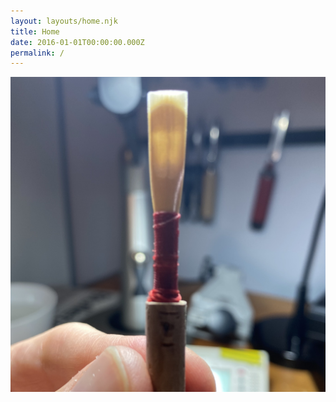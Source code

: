```yaml
---
layout: layouts/home.njk
title: Home
date: 2016-01-01T00:00:00.000Z
permalink: /
---
```

<!--
# Oboe Reeds by Kyle Mustain

<div class="home-intro">
<p style="text-align:center;">English Horn and Oboe, <a href="https://pittsburghsymphony.org/biography/kyle-mustain" target="_blank">Pittsburgh Symphony</a> </p>
<p style="text-align:center;">~~~</p>
</div>

<div class="home-description">

### Purchase Handmade Reeds

When I have extra reeds, I will make them available for purchase on this website. All reeds are handmade by me with the same materials I use for my orchestra reeds. 

If you are interested in a monthly subscription, please use the <a href="https://www.mustainreeds.com/contact/">contact form</a> to send me a message.
</div>

-->

<div class="reed-image">
<img src="/static/img/reed-placeholder.jpg" alt="Handmade oboe reed">
</div>

<!--
<div class="paypal-button">
<form action="https://www.paypal.com/cgi-bin/webscr" method="post" target="_top">
<input type="hidden" name="cmd" value="_s-xclick">
<input type="hidden" name="hosted_button_id" value="WUB2H8Q26YSC2">
<input type="image" src="https://www.paypalobjects.com/en_US/i/btn/btn_buynowCC_LG.gif" border="0" name="submit" alt="PayPal - The safer, easier way to pay online!">
<img alt="" border="0" src="https://www.paypalobjects.com/en_US/i/scr/pixel.gif" width="1" height="1">
</form>
</div>

<div class="terms">

### Terms and Conditions

All orders are shipped within one week.
All reeds are non-returnable unless damaged in transit.
Questions? Contact me via this <a href="https://www.mustainreeds.com/contact/">contact form</a>.

</div>
-->

